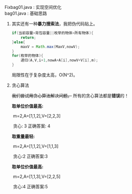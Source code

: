 Fixbag01.java : 实现空间优化 </br>
bag01.java : 基础思路

1. 其实还有一种**暴力搜索法**，我把伪代码贴上。

   ```java
   if(当前容量>背包容量||枚举的物体>所有物体){
       return;
   }else{
       maxV = Math.max(MaxV,nowV);
   }
   for(枚举的物体){
       递归(A,V,i+1,nowA+A[i],nowV+V[i],m);
   }
   ```

   局限性在于复杂度太高，O(N^2)。

2. 贪心算法

   ~~我们尝试用贪心算法解决问题。~~
   所有的贪心算法都是**错误**的！

   **取单位价值最高:**

   ​	m=2,A=[1,1,2],V=[2,2,3]

   ​	贪心: 3 正确答案: 4

   **取重量最轻:**

   ​	m=2,A=[1,1,2],V=[1,1,3]

   ​	贪心:2 正确答案:3

   **取单位价值最高:**

   ​	m=2,A=[1,1,3],V=[2,2,5]

   ​	贪心:4 正确答案:5

